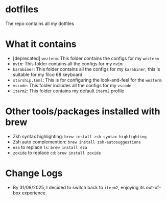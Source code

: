 # dotfiles
The repo contains all my dotfiles

# What it contains 
- [deprecated] `wezterm`: This folder contains the configs for my `wezterm`
- `nvim`: This folder contains all the configs for my `nvim`
- `karabiner`: This folder contains all the configs for my `karabiner`, this is suitable for my filco 68 keyboard
- `starship.toml`: This is for configuring the look-and-feel for the `wezterm` 
- `vscode`: This folder includes all the configs for my `vscode`
- `iterm2`: This folder contains my default `iterm2` profile

# Other tools/packages installed with brew 
- Zsh syntax highlighting: `brew install zsh-syntax-highlighting`
- Zsh auto complemention: `brew install zsh-autosuggestions`
- `eza` to replace `ls`: `brew install eza`
- `zoxide` to replace `cd`: `brew install zoxide`

# Change Logs
- By 31/08/2025, I decided to switch back to `iterm2`, enjoying its out-of-box experience.